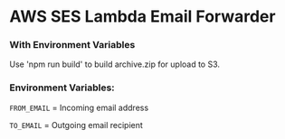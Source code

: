 # AWS SES Lambda Email Forwarder
### With Environment Variables

Use 'npm run build' to build archive.zip for upload to S3.

### Environment Variables:

`FROM_EMAIL` = Incoming email address

`TO_EMAIL` = Outgoing email recipient
